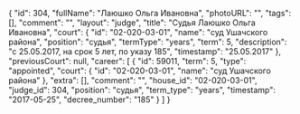 {
    "id": 304,
    "fullName": "Лаюшко Ольга Ивановна",
    "photoURL": "",
    "tags": [],
    "comment": "",
    "layout": "judge",
    "title": "Судья Лаюшко Ольга Ивановна",
    "court": {
        "id": "02-020-03-01",
        "name": "суд Ушачского района",
        "position": "судья",
        "termType": "years",
        "term": 5,
        "description": "c 25.05.2017, на срок 5 лет, по указу 185",
        "timestamp": "25.05.2017"
    },
    "previousCourt": null,
    "career": [
        {
            "id": 59011,
            "term": 5,
            "type": "appointed",
            "court": {
                "id": "02-020-03-01",
                "name": "суд Ушачского района"
            },
            "extra": [],
            "comment": "",
            "house_id": "02-020-03-01",
            "judge_id": 304,
            "position": "судья",
            "term_type": "years",
            "timestamp": "2017-05-25",
            "decree_number": "185"
        }
    ]
}